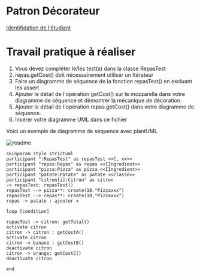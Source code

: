
# Patron Décorateur

[Identifidation de l'étudiant](README-identification.md)

# Travail pratique à réaliser
1. Vous devez compléter le/les test(s) dans la classe RepasTest
1. repas.getCost() doit nécessairement utiliser un Itérateur 
2. Faire un diagramme de séquence de la fonction repasTest() en excluant les assert
3. Ajouter le détail de l'opération getCost() sur le mozzarella dans votre diagramme de séquence et démontrer la mécanique de décoration.
4. Ajouter le détail de l'opération repas.getCost() dans votre diagramme de séquence.
5. Insérer votre diagramme UML dans ce fichier

  
Voici un exemple de diagramme de séquence avec plantUML


![readme](https://www.plantuml.com/plantuml/svg/XPB1JiCm38RlUGghfp5j4boZgHhqjDk4TfjsCAbLXNL9bNYexEb9tK6W0dPnREVxdTzIrf4nyFdKgdYqhiE09uZytbAAmHgvILssndRe60hzJ1t67KKk02E4pmfMgse1VL-MFta1Hb4M97YpSKsWsfBZgQIpbmlgxH158lKD2J8owQqSeqZIf38jnaXJWR4SlDlRWwua4ytOLCiohwLpEhjJUTjbWiJNVAx114flpHxk5uMuxlk-cC9ItO1X63hwre2l_imKe5UgzRw3lV6kjcozEwZliykhRGqDySupjiae6hPlmvphIkEHOH2wyf4V_wLVqA6ZJ3ybkgQ_UH_GDVI5Lx_YYbojrYcap_K1 "readme")

```plantuml
skinparam style strictuml
participant ":RepasTest" as repasTest <<C, xx>>
participant "repas:Repas" as repas <<IIngredient>>
participant "pizza:Pizza" as pizza <<IIngredient>>
participant "patate:Patate" as patate <<classe>>
participant "citron[i]:Citron" as citron
-> repasTest: repasTest()
repasTest --> pizza**: create(10,"Pizzaxxx")
repasTest --> repas**: create(10,"Pizzaxxx")
repas -> patate : ajouter x

loop [condition]

repasTest -> citron: getTotal()
activate citron
citron -> citron : getCostA()
activate citron
citron -> banane : getCostB()
deactivate citron
citron -> orange: getCostC()
deactivate citron

end
```



